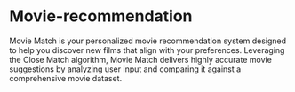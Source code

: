# Movie-recommendation
Movie Match is your personalized movie recommendation system designed to help you discover new films that align with your preferences. Leveraging the Close Match algorithm, Movie Match delivers highly accurate movie suggestions by analyzing user input and comparing it against a comprehensive movie dataset.
